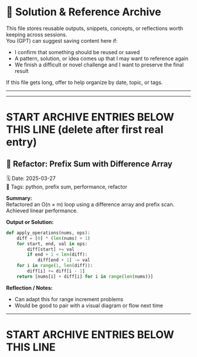 # 🧠 Solution & Reference Archive

This file stores reusable outputs, snippets, concepts, or reflections worth keeping across sessions.  
You (GPT) can suggest saving content here if:
- I confirm that something should be reused or saved
- A pattern, solution, or idea comes up that I may want to reference again
- We finish a difficult or novel challenge and I want to preserve the final result

If this file gets long, offer to help organize by date, topic, or tags.

---

<!--  
📌 ARCHIVE ENTRY TEMPLATE

## 🧾 [Descriptive Title or Task Name]
🗓️ Date: YYYY-MM-DD  
🔖 Tags: [type, topic, file name, concept]

**Summary:**  
[Short summary of what this is, where it came from, and what it's for.]

**Context / Prompt (optional):**
[Paste relevant GPT prompt, user prompt, or task summary]

**Output or Solution:**  
\```language (if applicable)
[code block or written solution]
\```

**Reflection / Notes:**  
- [Why this is useful, how to adapt it, where it might apply again]

-->

---

# START ARCHIVE ENTRIES BELOW THIS LINE (delete after first real entry)

## 🧾 Refactor: Prefix Sum with Difference Array
🗓️ Date: 2025-03-27  
🔖 Tags: python, prefix sum, performance, refactor

**Summary:**  
Refactored an O(n × m) loop using a difference array and prefix scan. Achieved linear performance.

**Output or Solution:**  
```python
def apply_operations(nums, ops):
    diff = [0] * (len(nums) + 1)
    for start, end, val in ops:
        diff[start] += val
        if end + 1 < len(diff):
            diff[end + 1] -= val
    for i in range(1, len(diff)):
        diff[i] += diff[i - 1]
    return [nums[i] + diff[i] for i in range(len(nums))]
```

**Reflection / Notes:**  
- Can adapt this for range increment problems
- Would be good to pair with a visual diagram or flow next time

---

# START ARCHIVE ENTRIES BELOW THIS LINE
